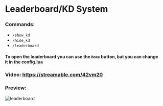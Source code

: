 # Leaderboard/KD System

### Commands:
* ``` /show_kd ```
* ``` /hide_kd ```
* ``` /leaderboard ```

#### To open the leaderboard you can use the `Home` button, but you can change it in the config.lua

### Video: https://streamable.com/42vm20

### Preview:
![leaderboard](https://user-images.githubusercontent.com/100093093/225294846-f61d9a98-3481-457c-bd73-19933b4e4a59.png)

